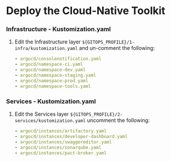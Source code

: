 # Deploy the Cloud-Native Toolkit

### Infrastructure - Kustomization.yaml
1. Edit the Infrastructure layer `${GITOPS_PROFILE}/1-infra/kustomization.yaml` and un-comment the following:
    ```yaml
    - argocd/consolenotification.yaml
    - argocd/namespace-ci.yaml
    - argocd/namespace-dev.yaml
    - argocd/namespace-staging.yaml
    - argocd/namespace-prod.yaml
    - argocd/namespace-tools.yaml
    ```
### Services - Kustomization.yaml    
1. Edit the Services layer `${GITOPS_PROFILE}/2-services/kustomization.yaml` uncomment the following:
    ```yaml
    - argocd/instances/artifactory.yaml
    - argocd/instances/developer-dashboard.yaml
    - argocd/instances/swaggereditor.yaml
    - argocd/instances/sonarqube.yaml
    - argocd/instances/pact-broker.yaml
    ```
